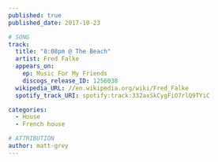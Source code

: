```yaml
---
published: true
published_date: 2017-10-23

# SONG
track:
  title: "8:08pm @ The Beach"
  artist: Fred Falke
  appears_on:
    ep: Music For My Friends
    discogs_release_ID: 1256038
  wikipedia_URL: //en.wikipedia.org/wiki/Fred_Falke
  spotify_track_URI: spotify:track:332axSkCygFiO7rlQ9TYiC

categories:
  - House
  - French house

# ATTRIBUTION
author: matt-grey
---
```

